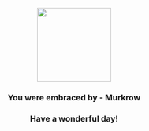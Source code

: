 <p align="center">
    <img src="https://raw.githubusercontent.com/PokeAPI/sprites/master/sprites/pokemon/198.png" width="150" height="150">
</p>
<h3 align="center">You were embraced by - <b>Murkrow</b></h3>
<h3 align="center">Have a wonderful day!</h3>
